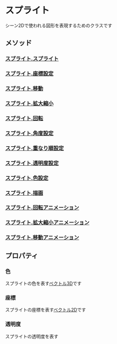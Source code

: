 # スプライト

シーン2Dで使われる図形を表現するためのクラスです

## メソッド

### [スプライト.スプライト](/lib/2d/sprite/constructor)

### [スプライト.座標設定](/lib/2d/sprite/setPos)

### [スプライト.移動](/lib/2d/sprite/move)

### [スプライト.拡大縮小](/lib/2d/sprite/scale)

### [スプライト.回転](/lib/2d/sprite/rotate)

### [スプライト.角度設定](/lib/2d/sprite/setAngle)

### [スプライト.重なり順設定](/lib/2d/sprite/setZIndex)

### [スプライト.透明度設定](/lib/2d/sprite/setTransparency)

### [スプライト.色設定](/lib/2d/sprite/setColor)

### [スプライト.描画](/lib/2d/sprite/draw)

### [スプライト.回転アニメーション](/lib/2d/sprite/rotateAnimation)

### [スプライト.拡大縮小アニメーション](/lib/2d/sprite/scaleAnimation)

### [スプライト.移動アニメーション](/lib/2d/sprite/translateAnimation)

## プロパティ

### 色

スプライトの色を表す[ベクトル3D](/lib/math/vec3)です

### 座標

スプライトの座標を表す[ベクトル2D](/lib/math/vec2)です

### 透明度

スプライトの透明度を表す